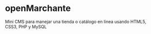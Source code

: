 # openMarchante
Mini CMS para manejar una tienda o catálogo en línea usando HTML5, CSS3, PHP y MySQL
